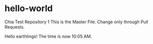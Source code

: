 # hello-world

Chia Test Repository 1
This is the Master File.  Change only through Pull Requests.

Hello earthlings!  The time is now 10:05 AM.  
